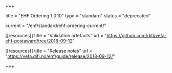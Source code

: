 +++

title = "EHF Ordering 1.0.10"
type = "standard"
status = "deprecated"

current = "/ehf/standard/ehf-ordering-current/"

[[resources]]
title = "Validation artefacts"
url = "https://github.com/difi/vefa-ehf-postaward/tree/2018-09-12"

[[resources]]
title = "Release notes"
url = "https://vefa.difi.no/ehf/guide/release/2018-09-12/"

+++
